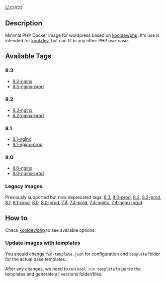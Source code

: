 ![CI/CD](https://github.com/kool-dev/docker-wordpress/workflows/CI/CD/badge.svg)

## Description

Minimal PHP Docker image for wordpress based on [kooldev/php](https://github.com/kool-dev/docker-php). It's use is intended for [kool.dev](https://github.com/kool-dev/kool), but can fit in any other PHP use-case.

## Available Tags

### 8.3

- [8.3-nginx](https://github.com/kool-dev/docker-wordpress/blob/master/8.3-nginx/Dockerfile)
- [8.3-nginx-prod](https://github.com/kool-dev/docker-wordpress/blob/master/8.3-nginx-prod/Dockerfile)

### 8.2

- [8.2-nginx](https://github.com/kool-dev/docker-wordpress/blob/master/8.2-nginx/Dockerfile)
- [8.2-nginx-prod](https://github.com/kool-dev/docker-wordpress/blob/master/8.2-nginx-prod/Dockerfile)

### 8.1

- [8.1-nginx](https://github.com/kool-dev/docker-wordpress/blob/master/8.1-nginx/Dockerfile)
- [8.1-nginx-prod](https://github.com/kool-dev/docker-wordpress/blob/master/8.1-nginx-prod/Dockerfile)

### 8.0

- [8.0-nginx](https://github.com/kool-dev/docker-wordpress/blob/master/8.0-nginx/Dockerfile)
- [8.0-nginx-prod](https://github.com/kool-dev/docker-wordpress/blob/master/8.0-nginx-prod/Dockerfile)

### Legacy Images

Previously supported but now deprecated tags: [8.3](https://github.com/kool-dev/docker-wordpress/blob/master/8.3/Dockerfile), [8.3-prod](https://github.com/kool-dev/docker-wordpress/blob/master/8.3-prod/Dockerfile), [8.2](https://github.com/kool-dev/docker-wordpress/blob/master/8.2/Dockerfile), [8.2-prod](https://github.com/kool-dev/docker-wordpress/blob/master/8.2-prod/Dockerfile), [8.1](https://github.com/kool-dev/docker-wordpress/blob/master/8.1/Dockerfile), [8.1-prod](https://github.com/kool-dev/docker-wordpress/blob/master/8.1-prod/Dockerfile), [8.0](https://github.com/kool-dev/docker-wordpress/blob/master/8.0/Dockerfile), [8.0-prod](https://github.com/kool-dev/docker-wordpress/blob/master/8.0-prod/Dockerfile), [7.4](https://github.com/kool-dev/docker-wordpress/blob/master/7.4/Dockerfile), [7.4-prod](https://github.com/kool-dev/docker-wordpress/blob/master/7.4-prod/Dockerfile), [7.4-nginx](https://github.com/kool-dev/docker-wordpress/blob/master/7.4-nginx/Dockerfile), [7.4-nginx-prod](https://github.com/kool-dev/docker-wordpress/blob/master/7.4-nginx-prod/Dockerfile).

## How to

Check [kooldev/php](https://github.com/kool-dev/docker-php) to see available options.

### Update images with templates

You should change `fwd-template.json` for configuration and `template` folder for the actual base templates.

After any changes, we need to run `kool run template` to parse the templates and generate all versions folder/files.
